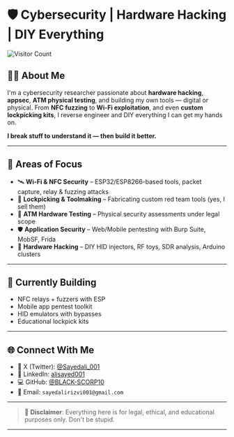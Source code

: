 # 🛡️ Cybersecurity | Hardware Hacking | DIY Everything

![Visitor Count](https://komarev.com/ghpvc/?username=BLACK-SCORP10&color=orange)

## 👨‍💻 About Me

I'm a cybersecurity researcher passionate about **hardware hacking**, **appsec**, **ATM physical testing**, and building my own tools — digital or physical. From **NFC fuzzing** to **Wi-Fi exploitation**, and even **custom lockpicking kits**, I reverse engineer and DIY everything I can get my hands on.

**I break stuff to understand it — then build it better.**

---

## 🔧 Areas of Focus

- 🛰️ **Wi-Fi & NFC Security** – ESP32/ESP8266-based tools, packet capture, relay & fuzzing attacks  
- 🧷 **Lockpicking & Toolmaking** – Fabricating custom red team tools (yes, I sell them)  
- 🏧 **ATM Hardware Testing** – Physical security assessments under legal scope  
- 🛡️ **Application Security** – Web/Mobile pentesting with Burp Suite, MobSF, Frida  
- 🔌 **Hardware Hacking** – DIY HID injectors, RF toys, SDR analysis, Arduino clusters

---

## 🧠 Currently Building

- NFC relays + fuzzers with ESP
- Mobile app pentest toolkit
- HID emulators with bypasses
- Educational lockpick kits

---

## 🌐 Connect With Me

- 🧠 X (Twitter): [@Sayedali_001](https://x.com/Sayedali_001)  
- 💼 LinkedIn: [alisayed001](https://linkedin.com/in/alisayed001)  
- 💻 GitHub: [@BLACK-SCORP10](https://github.com/BLACK-SCORP10)  
- 📧 Email: `sayedalirizvi001@gmail.com`

---

> 🛑 **Disclaimer**: Everything here is for legal, ethical, and educational purposes only. Don't be stupid.

---
